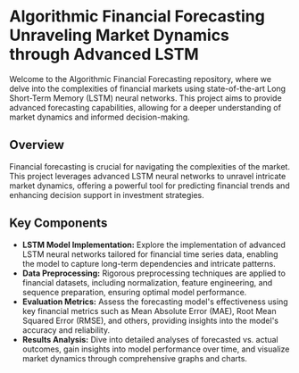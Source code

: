 # Algorithmic Financial Forecasting Unraveling Market Dynamics through Advanced LSTM

Welcome to the Algorithmic Financial Forecasting repository, where we delve into the complexities of financial markets using state-of-the-art Long Short-Term Memory (LSTM) neural networks. 
This project aims to provide advanced forecasting capabilities, allowing for a deeper understanding of market dynamics and informed decision-making.

## Overview

Financial forecasting is crucial for navigating the complexities of the market. This project leverages advanced LSTM neural networks to unravel intricate market dynamics, offering a powerful tool for predicting financial trends and enhancing decision support in investment strategies.

## Key Components

- **LSTM Model Implementation:**
  Explore the implementation of advanced LSTM neural networks tailored for financial time series data, enabling the model to capture long-term dependencies and intricate patterns.
- **Data Preprocessing:**
  Rigorous preprocessing techniques are applied to financial datasets, including normalization, feature engineering, and sequence preparation, ensuring optimal model performance.
- **Evaluation Metrics:**
  Assess the forecasting model's effectiveness using key financial metrics such as Mean Absolute Error (MAE), Root Mean Squared Error (RMSE), and others, providing insights into the model's accuracy and reliability.
- **Results Analysis:**
  Dive into detailed analyses of forecasted vs. actual outcomes, gain insights into model performance over time, and visualize market dynamics through comprehensive graphs and charts.
